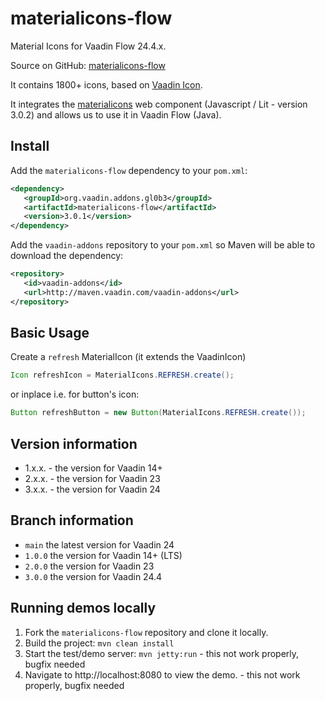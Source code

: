 # materialicons-flow
Material Icons for Vaadin Flow 24.4.x.

Source on GitHub: [materialicons-flow](https://github.com/gl0b3/materialicons-flow)

It contains 1800+ icons, based on  [Vaadin Icon](https://vaadin.com/docs/latest/components/icons).

It integrates the [materialicons](https://github.com/gl0b3/materialicons) web component (Javascript / Lit - version 3.0.2) and allows us to use it in Vaadin Flow (Java).

## Install

Add the `materialicons-flow` dependency to your `pom.xml`:
```xml
<dependency>
   <groupId>org.vaadin.addons.gl0b3</groupId>
   <artifactId>materialicons-flow</artifactId>
   <version>3.0.1</version>
</dependency>
```

Add the `vaadin-addons` repository to your `pom.xml` so Maven will be able to download the dependency:
```xml
<repository>
   <id>vaadin-addons</id>
   <url>http://maven.vaadin.com/vaadin-addons</url>
</repository>
```

## Basic Usage

Create a `refresh` MaterialIcon (it extends the VaadinIcon)
```java
Icon refreshIcon = MaterialIcons.REFRESH.create();
```
or inplace i.e. for button's icon:
```java
Button refreshButton = new Button(MaterialIcons.REFRESH.create());
```

## Version information
* 1.x.x. - the version for Vaadin 14+
* 2.x.x. - the version for Vaadin 23
* 3.x.x. - the version for Vaadin 24

## Branch information
* `main` the latest version for Vaadin 24
* `1.0.0` the version for Vaadin 14+ (LTS)
* `2.0.0` the version for Vaadin 23
* `3.0.0` the version for Vaadin 24.4

## Running demos locally

1. Fork the `materialicons-flow` repository and clone it locally.
2. Build the project: `mvn clean install`
3. Start the test/demo server: `mvn jetty:run` - this not work properly, bugfix needed
4. Navigate to http://localhost:8080 to view the demo. - this not work properly, bugfix needed



